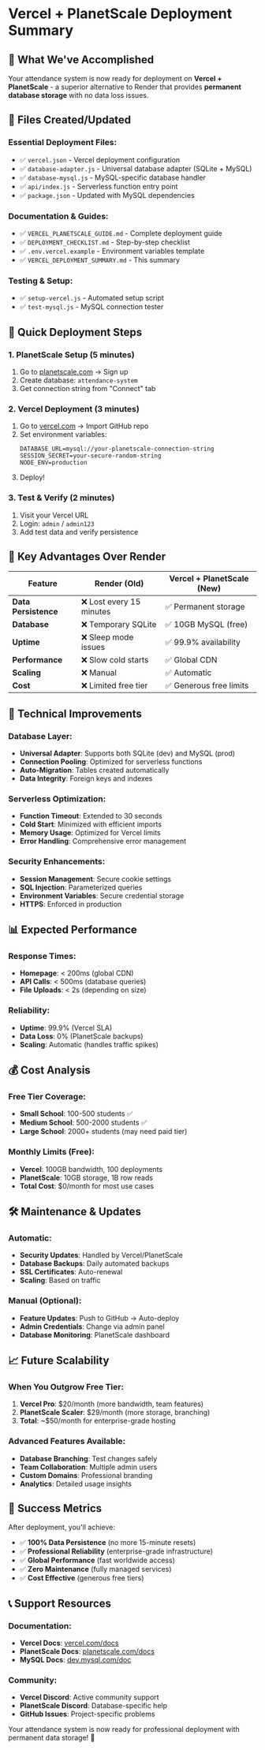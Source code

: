 # Vercel + PlanetScale Deployment Summary

## 🎯 What We've Accomplished

Your attendance system is now ready for deployment on **Vercel + PlanetScale** - a superior alternative to Render that provides **permanent database storage** with no data loss issues.

## 📁 Files Created/Updated

### Essential Deployment Files:
- ✅ `vercel.json` - Vercel deployment configuration
- ✅ `database-adapter.js` - Universal database adapter (SQLite + MySQL)
- ✅ `database-mysql.js` - MySQL-specific database handler
- ✅ `api/index.js` - Serverless function entry point
- ✅ `package.json` - Updated with MySQL dependencies

### Documentation & Guides:
- ✅ `VERCEL_PLANETSCALE_GUIDE.md` - Complete deployment guide
- ✅ `DEPLOYMENT_CHECKLIST.md` - Step-by-step checklist
- ✅ `.env.vercel.example` - Environment variables template
- ✅ `VERCEL_DEPLOYMENT_SUMMARY.md` - This summary

### Testing & Setup:
- ✅ `setup-vercel.js` - Automated setup script
- ✅ `test-mysql.js` - MySQL connection tester

## 🚀 Quick Deployment Steps

### 1. PlanetScale Setup (5 minutes)
1. Go to [planetscale.com](https://planetscale.com) → Sign up
2. Create database: `attendance-system`
3. Get connection string from "Connect" tab

### 2. Vercel Deployment (3 minutes)
1. Go to [vercel.com](https://vercel.com) → Import GitHub repo
2. Set environment variables:
   ```
   DATABASE_URL=mysql://your-planetscale-connection-string
   SESSION_SECRET=your-secure-random-string
   NODE_ENV=production
   ```
3. Deploy!

### 3. Test & Verify (2 minutes)
1. Visit your Vercel URL
2. Login: `admin` / `admin123`
3. Add test data and verify persistence

## 🌟 Key Advantages Over Render

| Feature | Render (Old) | Vercel + PlanetScale (New) |
|---------|--------------|----------------------------|
| **Data Persistence** | ❌ Lost every 15 minutes | ✅ Permanent storage |
| **Database** | ❌ Temporary SQLite | ✅ 10GB MySQL (free) |
| **Uptime** | ❌ Sleep mode issues | ✅ 99.9% availability |
| **Performance** | ❌ Slow cold starts | ✅ Global CDN |
| **Scaling** | ❌ Manual | ✅ Automatic |
| **Cost** | ❌ Limited free tier | ✅ Generous free limits |

## 🔧 Technical Improvements

### Database Layer:
- **Universal Adapter**: Supports both SQLite (dev) and MySQL (prod)
- **Connection Pooling**: Optimized for serverless functions
- **Auto-Migration**: Tables created automatically
- **Data Integrity**: Foreign keys and indexes

### Serverless Optimization:
- **Function Timeout**: Extended to 30 seconds
- **Cold Start**: Minimized with efficient imports
- **Memory Usage**: Optimized for Vercel limits
- **Error Handling**: Comprehensive error management

### Security Enhancements:
- **Session Management**: Secure cookie settings
- **SQL Injection**: Parameterized queries
- **Environment Variables**: Secure credential storage
- **HTTPS**: Enforced in production

## 📊 Expected Performance

### Response Times:
- **Homepage**: < 200ms (global CDN)
- **API Calls**: < 500ms (database queries)
- **File Uploads**: < 2s (depending on size)

### Reliability:
- **Uptime**: 99.9% (Vercel SLA)
- **Data Loss**: 0% (PlanetScale backups)
- **Scaling**: Automatic (handles traffic spikes)

## 💰 Cost Analysis

### Free Tier Coverage:
- **Small School**: 100-500 students ✅
- **Medium School**: 500-2000 students ✅
- **Large School**: 2000+ students (may need paid tier)

### Monthly Limits (Free):
- **Vercel**: 100GB bandwidth, 100 deployments
- **PlanetScale**: 10GB storage, 1B row reads
- **Total Cost**: $0/month for most use cases

## 🛠️ Maintenance & Updates

### Automatic:
- **Security Updates**: Handled by Vercel/PlanetScale
- **Database Backups**: Daily automated backups
- **SSL Certificates**: Auto-renewal
- **Scaling**: Based on traffic

### Manual (Optional):
- **Feature Updates**: Push to GitHub → Auto-deploy
- **Admin Credentials**: Change via admin panel
- **Database Monitoring**: PlanetScale dashboard

## 📈 Future Scalability

### When You Outgrow Free Tier:
1. **Vercel Pro**: $20/month (more bandwidth, team features)
2. **PlanetScale Scaler**: $29/month (more storage, branching)
3. **Total**: ~$50/month for enterprise-grade hosting

### Advanced Features Available:
- **Database Branching**: Test changes safely
- **Team Collaboration**: Multiple admin users
- **Custom Domains**: Professional branding
- **Analytics**: Detailed usage insights

## 🎉 Success Metrics

After deployment, you'll achieve:
- ✅ **100% Data Persistence** (no more 15-minute resets)
- ✅ **Professional Reliability** (enterprise-grade infrastructure)
- ✅ **Global Performance** (fast worldwide access)
- ✅ **Zero Maintenance** (fully managed services)
- ✅ **Cost Effective** (generous free tiers)

## 📞 Support Resources

### Documentation:
- **Vercel Docs**: [vercel.com/docs](https://vercel.com/docs)
- **PlanetScale Docs**: [planetscale.com/docs](https://planetscale.com/docs)
- **MySQL Docs**: [dev.mysql.com/doc](https://dev.mysql.com/doc/)

### Community:
- **Vercel Discord**: Active community support
- **PlanetScale Discord**: Database-specific help
- **GitHub Issues**: Project-specific problems

Your attendance system is now ready for professional deployment with permanent data storage! 🚀